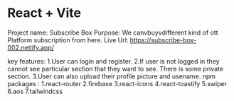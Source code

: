 # React + Vite
Project name: Subscribe Box
Purpose: We canvbuyvdifferent kind of ott Platform  subscription from here.
Live Url: https://subscribe-box-002.netlify.app/

 key features:
 1.User can login and register.
 2.If user is not logged in they cannot see particular section that they want to see. There is some private section.
 3.User can also upload their profile picture and usename.
 npm packages :
 1.react-router
 2.firebase
 3.react-icons
 4.react-toastify
 5.swiper
 6.aos
 7.tailwindcss